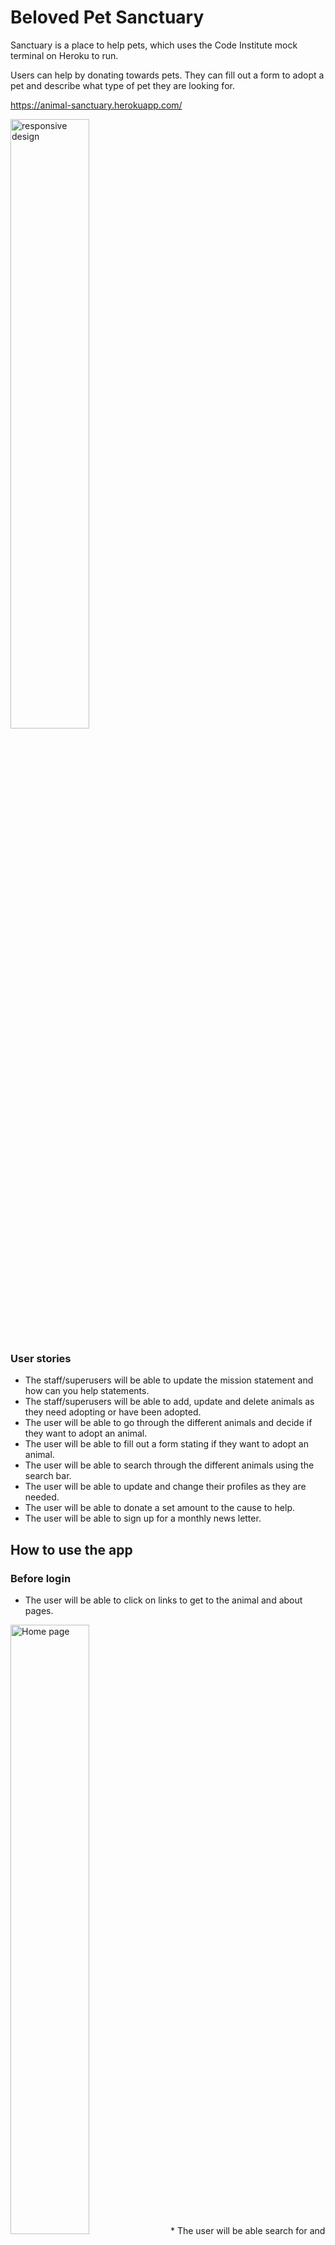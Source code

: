 # Beloved Pet Sanctuary
Sanctuary is a place to help pets, which uses the Code Institute mock terminal on Heroku to run. 

Users can help by donating towards pets. They can fill out a form to adopt a pet and describe
what type of pet they are looking for.

https://animal-sanctuary.herokuapp.com/

<img src="https://user-images.githubusercontent.com/98415901/223212804-fc436b06-0840-4a50-a8a8-d38cd3bb94f3.JPG" width=50% alt="responsive design">

### User stories
 * The staff/superusers will be able to update the mission statement and how can you help statements. 
 * The staff/superusers will be able to add, update and delete animals as they need adopting or have been adopted.
 * The user will be able to go through the different animals and decide if they want to adopt an animal.
 * The user will be able to fill out a form stating if they want to adopt an animal.
 * The user will be able to search through the different animals using the search bar.
 * The user will be able to update and change their profiles as they are needed. 
 * The user will be able to donate a set amount to the cause to help. 
 * The user will be able to sign up for a monthly news letter.


## How to use the app
### Before login
 * The user will be able to click on links to get to the animal and about pages. 
 <img src="https://user-images.githubusercontent.com/98415901/223218511-bed34c7e-0dee-4703-901d-31d6f00dc3d5.JPG" width=50% alt="Home page">
 * The user will be able search for and look at all the animals.
 <img src="https://user-images.githubusercontent.com/98415901/223218009-fab22264-c432-4182-92dc-d037687bdf0f.JPG" width=50% alt="Image of the animals page">
 * The user will be able to read the mission statements and how can you help statements
 * The user will be able to donate a choosen amount by pressing on the link.
<img src="https://user-images.githubusercontent.com/98415901/223218621-d4c29ec5-33c9-42fe-9adf-745c7e2b19d0.JPG" width=50% alt="Image of the animals page">
<img src="https://user-images.githubusercontent.com/98415901/223218766-a15ce38c-7d07-4379-bf7b-b9391db2c5cf.JPG" width=50% alt="Image of the animals page">
 * Once the user has made a payment they will get a thank you note.
<img src="https://user-images.githubusercontent.com/98415901/223218900-f17e350c-a2ac-4e6f-8c51-e10346a58512.JPG" width=50% alt="Image of the animals page">
 * The user will be able to click on the animals to find out more information
 <img src="https://user-images.githubusercontent.com/98415901/223218086-46e80fe7-91aa-45cf-a288-5d8985aa36ef.JPG" width=50% alt="Facebook page">

### Signing up, login, logout
 * The user is able to go to the sign up form, login and logout by going to Profile in the nav link. 
<img src="https://user-images.githubusercontent.com/98415901/223219808-5c559700-00f2-47f5-b0fe-1d36fe0e6206.JPG" width=50% alt="Facebook page">

### When the user is logged in 
 * The user is able to fill out and update their profile. 
 * The user will be able to send and adoptiong form email.

<img src="https://user-images.githubusercontent.com/98415901/223216941-8b73df80-a57e-455a-bad4-f6f7b0c4be43.jpg" width=50% alt="Facebook page">
<img src="https://user-images.githubusercontent.com/98415901/223220097-e538c814-a6e3-4e17-8ead-399514ff02fb.JPG" width=50% alt="Email form">


### Facebook page
 * I used a mockup facebook page to show an example of the facebook page. I used krita to design it. 

<img src="https://user-images.githubusercontent.com/98415901/223216941-8b73df80-a57e-455a-bad4-f6f7b0c4be43.jpg" width=50% alt="Facebook page">

### Mailchimp
 * Used pop up link to link mailchimp to the website.
<img src="https://user-images.githubusercontent.com/98415901/223217264-629c6298-167b-48eb-a0e5-36920065b4e4.JPG" width=50% alt="Facebook page">

<img src="https://user-images.githubusercontent.com/98415901/223217350-757aec05-cae1-4d44-a292-2669729e9685.JPG" width=50% alt="Facebook page">

## Features

 ## Testing
 
 ### User story testing
 * The staff/superusers are able to update the mission statement and how can you help statements by logging in and clicking on the edit the statement link, which will take them to a new page where they can update the user story. 
 * The staff/superusers are able to add a new animal by going to the add me link in animals, update the animals by clicking on the know more link where they will then find a edit or delete button, which will take them to another page..
 * The user are able to go through the different animals and decide if they want to adopt an animal by clicking on the animal link.
 * The user are able to fill out a form stating if they want to adopt an animal, by clicking on the adoption link, logging in and filling out the form. This will send an email to the staff members.
 * The user are able to search through the different animals using the search bar at the top in the navbar.
 * The user are able to update and change their profiles by logging in clicking on profile and updating what is needed, then clicking Update Information to save the changes. 
 * The users are able to donate a set amount by clicking on donation and choosing what they want to donate. This will then take them to another page where they can fill in their card details, if successful it takes them to a thank you page. 
 * The user are able to sign up for a monthly news letter by clicking on the pop up and filling in their email.



## Bugs
### Solved Bugs
 * When searching for a type of animal it was not working. 
   * I fixed this by adding a search_animals views and url for search_animals.
 * When paying for a donation, the previous payment stayed in the bag/ 
   * I fixed this by adding: if 'bag' in request.session:
         del request.session['bag']
 * When signing up, there was a 500 error.
   * This was fixed by removing the phone_number link in profile as it was picking up 2 number. 
 * My custom 404 was not being picked up. 
   * This was fixed by removing the url and view handler and adding the 404.html to base template instead of the root directory.
 
### Remaining Bugs
 * There are no remaining bugs. 

### Validator Testing
 * By running my project through lighthouse in devtool, I confirmed that the colours and fonts are easy to read and accessible. 
 * CSS
   * No errors were found when running the css code through jigsaw W3C code validator
 * HTML
   * No errors were found when running the html code through validator W3
* Python
  * Ran linter in gitpod, had 2 long lines in settings which were imported when I installed django. 
  * Ran automated testing using tests.py = test_models
* Accessibility
  * By running my project through lighthouse in devtool, I confirmed that the colours and fonts are easy to read and accessible. 


## Deployment
This project was deployed early using Code Institute's mock terminal for Heroku
 #### Steps for early deployment:
  * Start by making a database using ElephantSQL. 
  * Then create a new Heroku app. 
  * Click on settings and Go to Convig Vars
  * Set Key to Port and Value to 8000. 
  * Then add my SECRET_KEY - same SECRET_KEY used on env.py
  * Add Stripe_secret_key and stripe_public_key to convig vars.
  * Then add DISABLE_COLLECTSTATIC for early deployment
  * Click on Deploy at top of page. 
  * Change Deployment method to GitHub. 
  * Connect to GitHub and add repository recipe. 
  * Check if manual deploy is on main otherwise set to main. 
  * Click on Deploy Branch
 #### Steps for final deployment:
  * Change Debug to False
  * git add . git commit -m and git push your code to github
  * Click on settings and Go to Convig Vars
  * Remove Disable_collectstatic
  * Go to Deploy at the top of your page. 
  * Once in Deploy go to the bottom and click on Deploy Branch. 
  * View you build log. 
  * Once the app has launched wait 30 seconds and open your app. 

## Credits
 * Code institute for the deployment terminal
 * Code institute Hello Django and Boutique Ado. 
 * https://docs.djangoproject.com
 * https://ordinarycoders.com/blog/article/django-messages-framework
 * https://learn.microsoft.com/en-us/aspnet/web-api/overview/testing-and-debugging/unit-testing-controllers-in-web-api
 * https://docs.djangoproject.com
 * https://learn.microsoft.com/en-us/aspnet/web-api/overview/testing-and-debugging/unit-testing-controllers-in-web-api
 * https://simpleisbetterthancomplex.com/tutorial/2016/08/03/how-to-paginate-with-django.html
 * https://getbootstrap.com/docs/5.2/getting-started/introduction/
 * Dom Vacchiano - Django tutorial for beginners/Django full stack
 * Images from https://unsplash.com/, pixabay.com, stock.adobe.com
 * Slackoverflow for css animation of messages
 * Followed clevertechie to update navbar. 
 * Used django-phonenumber-field.readthedocs.io
 * For stripe payment I followed dennis Ivy, Boutique Ado, Pretty Printed and Django road.
 * Codemy - Create a search bar.
